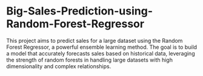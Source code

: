 # Big-Sales-Prediction-using-Random-Forest-Regressor
This project aims to predict sales for a large dataset using the Random Forest Regressor, a powerful ensemble learning method. The goal is to build a model that accurately forecasts sales based on historical data, leveraging the strength of random forests in handling large datasets with high dimensionality and complex relationships.
